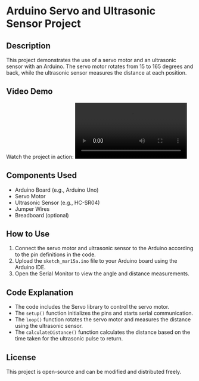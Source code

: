 # Arduino Servo and Ultrasonic Sensor Project

## Description
This project demonstrates the use of a servo motor and an ultrasonic sensor with an Arduino. The servo motor rotates from 15 to 165 degrees and back, while the ultrasonic sensor measures the distance at each position.

## Video Demo  
Watch the project in action: ![Arduino Servo & Ultrasonic Sensor Demo](adruino.mp4)

## Components Used
- Arduino Board (e.g., Arduino Uno)
- Servo Motor
- Ultrasonic Sensor (e.g., HC-SR04)
- Jumper Wires
- Breadboard (optional)

## How to Use
1. Connect the servo motor and ultrasonic sensor to the Arduino according to the pin definitions in the code.
2. Upload the `sketch_mar15a.ino` file to your Arduino board using the Arduino IDE.
3. Open the Serial Monitor to view the angle and distance measurements.

## Code Explanation
- The code includes the Servo library to control the servo motor.
- The `setup()` function initializes the pins and starts serial communication.
- The `loop()` function rotates the servo motor and measures the distance using the ultrasonic sensor.
- The `calculateDistance()` function calculates the distance based on the time taken for the ultrasonic pulse to return.

## License
This project is open-source and can be modified and distributed freely.
